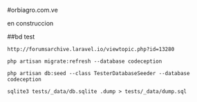 #orbiagro.com.ve

en construccion

##bd test

`http://forumsarchive.laravel.io/viewtopic.php?id=13280`

`php artisan migrate:refresh --database codeception`

`php artisan db:seed --class TesterDatabaseSeeder --database codeception`

`sqlite3 tests/_data/db.sqlite .dump > tests/_data/dump.sql`
